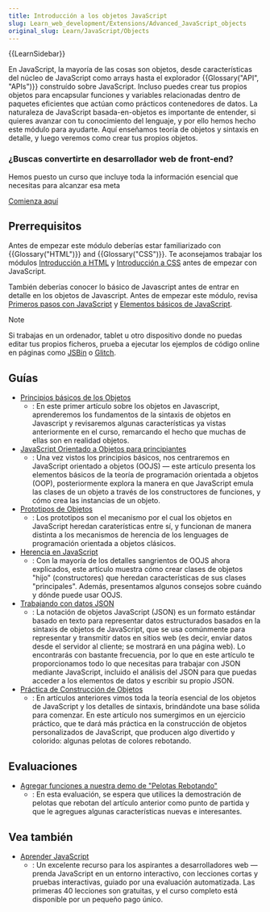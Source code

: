 ```yaml
---
title: Introducción a los objetos JavaScript
slug: Learn_web_development/Extensions/Advanced_JavaScript_objects
original_slug: Learn/JavaScript/Objects
---
```


{{LearnSidebar}}

En JavaScript, la mayoría de las cosas son objetos, desde características del núcleo de JavaScript como arrays hasta el explorador {{Glossary("API", "APIs")}} construído sobre JavaScript. Incluso puedes crear tus propios objetos para encapsular funciones y variables relacionadas dentro de paquetes eficientes que actúan como prácticos contenedores de datos. La naturaleza de JavaScript basada-en-objetos es importante de entender, si quieres avanzar con tu conocimiento del lenguaje, y por ello hemos hecho este módulo para ayudarte. Aquí enseñamos teoría de objetos y sintaxis en detalle, y luego veremos como crear tus propios objetos.

### ¿Buscas convertirte en desarrollador web de front-end?

Hemos puesto un curso que incluye toda la información esencial que necesitas para alcanzar esa meta

[Comienza aquí](/es/docs/orphaned/Learn/Front-end_web_developer)

## Prerrequisitos

Antes de empezar este módulo deberías estar familiarizado con {{Glossary("HTML")}} and {{Glossary("CSS")}}. Te aconsejamos trabajar los módulos [Introducción a HTML](/es/docs/Learn/HTML/Introduction_to_HTML) y [Introducción a CSS](/es/docs/Learn/CSS/First_steps) antes de empezar con JavaScript.

También deberías conocer lo básico de Javascript antes de entrar en detalle en los objetos de Javascript. Antes de empezar este módulo, revisa [Primeros pasos con JavaScript](/es/docs/Learn/JavaScript/First_steps) y [Elementos básicos de JavaScript](/es/docs/Learn/JavaScript/Building_blocks).

> [!NOTE]
> Si trabajas en un ordenador, tablet u otro dispositivo donde no puedas editar tus propios ficheros, prueba a ejecutar los ejemplos de código online en páginas como [JSBin](https://jsbin.com/) o [Glitch](https://glitch.com/).

## Guías

- [Principios básicos de los Objetos](/es/docs/Learn/JavaScript/Objects/Basics)
  - : En este primer artículo sobre los objetos en Javascript, aprenderemos los fundamentos de la sintaxis de objetos en Javascript y revisaremos algunas características ya vistas anteriormente en el curso, remarcando el hecho que muchas de ellas son en realidad objetos.
- [JavaScript Orientado a Objetos para principiantes](/es/docs/conflicting/Learn/JavaScript/Objects/Classes_in_JavaScript)
  - : Una vez vistos los principios básicos, nos centraremos en JavaScript orientado a objetos (OOJS) — este artículo presenta los elementos básicos de la teoría de programación orientada a objetos (OOP), posteriormente explora la manera en que JavaScript emula las clases de un objeto a través de los constructores de funciones, y cómo crea las instancias de un objeto.
- [Prototipos de Objetos](/es/docs/Learn/JavaScript/Objects/Object_prototypes)
  - : Los prototipos son el mecanismo por el cual los objetos en JavaScript heredan caraterísticas entre sí, y funcionan de manera distinta a los mecanismos de herencia de los lenguages de programación orientada a objetos clásicos.
- [Herencia en JavaScript](/es/docs/Learn/JavaScript/Objects/Classes_in_JavaScript)
  - : Con la mayoría de los detalles sangrientos de OOJS ahora explicados, este artículo muestra cómo crear clases de objetos "hijo" (constructores) que heredan características de sus clases "principales". Además, presentamos algunos consejos sobre cuándo y dónde puede usar OOJS.
- [Trabajando con datos JSON](/es/docs/Learn/JavaScript/Objects/JSON)
  - : La notación de objetos JavaScript (JSON) es un formato estándar basado en texto para representar datos estructurados basados en la sintaxis de objetos de JavaScript, que se usa comúnmente para representar y transmitir datos en sitios web (es decir, enviar datos desde el servidor al cliente; se mostrará en una página web). Lo encontrarás con bastante frecuencia, por lo que en este artículo te proporcionamos todo lo que necesitas para trabajar con JSON mediante JavaScript, incluido el análisis del JSON para que puedas acceder a los elementos de datos y escribir su propio JSON.
- [Práctica de Construcción de Objetos](/es/docs/Learn/JavaScript/Objects/Object_building_practice)
  - : En artículos anteriores vimos toda la teoría esencial de los objetos de JavaScript y los detalles de sintaxis, brindándote una base sólida para comenzar. En este artículo nos sumergimos en un ejercicio práctico, que te dará más práctica en la construcción de objetos personalizados de JavaScript, que producen algo divertido y colorido: algunas pelotas de colores rebotando.

## Evaluaciones

- [Agregar funciones a nuestra demo de "Pelotas Rebotando"](/es/docs/Learn/JavaScript/Objects/Adding_bouncing_balls_features)
  - : En esta evaluación, se espera que utilices la demostración de pelotas que rebotan del artículo anterior como punto de partida y que le agregues algunas características nuevas e interesantes.

## Vea también

- [Aprender JavaScript](https://learnjavascript.online/)
  - : Un excelente recurso para los aspirantes a desarrolladores web —prenda JavaScript en un entorno interactivo, con lecciones cortas y pruebas interactivas, guiado por una evaluación automatizada. Las primeras 40 lecciones son gratuitas, y el curso completo está disponible por un pequeño pago único.
